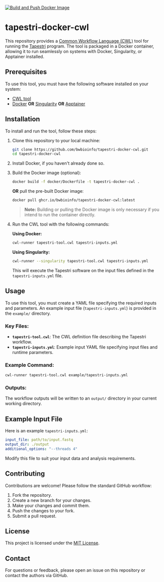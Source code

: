 [![Build and Push Docker Image](https://github.com/bwbioinfo/tapestri-docker-cwl/actions/workflows/build-and-push.yml/badge.svg)](https://github.com/bwbioinfo/tapestri-docker-cwl/actions/workflows/build-and-push.yml)

# tapestri-docker-cwl

This repository provides a [Common Workflow Language (CWL)](https://www.commonwl.org/) tool for running the [Tapestri](https://missionbio.com/tapestri/) program. The tool is packaged in a Docker container, allowing it to run seamlessly on systems with Docker, Singularity, or Apptainer installed.

## Prerequisites

To use this tool, you must have the following software installed on your system:

- [CWL tool](https://github.com/common-workflow-language/cwltool)
- [Docker](https://www.docker.com/) **OR** [Singularity](https://sylabs.io/singularity/) **OR** [Apptainer](https://apptainer.org/)

## Installation

To install and run the tool, follow these steps:

1. Clone this repository to your local machine:
   ```bash
   git clone https://github.com/bwbioinfo/tapestri-docker-cwl.git
   cd tapestri-docker-cwl
   ```

2. Install Docker, if you haven't already done so.

3. Build the Docker image (optional):
   ```bash
   docker build -f docker/Dockerfile -t tapestri-docker-cwl .
   ```
   **OR** pull the pre-built Docker image:
   ```bash
   docker pull ghcr.io/bwbioinfo/tapestri-docker-cwl:latest
   ```

   > **Note:** Building or pulling the Docker image is only necessary if you intend to run the container directly.

4. Run the CWL tool with the following commands:

   **Using Docker:**
   ```bash
   cwl-runner tapestri-tool.cwl tapestri-inputs.yml
   ```

   **Using Singularity:**
   ```bash
   cwl-runner --singularity tapestri-tool.cwl tapestri-inputs.yml
   ```

   This will execute the Tapestri software on the input files defined in the `tapestri-inputs.yml` file.

## Usage

To use this tool, you must create a YAML file specifying the required inputs and parameters. An example input file (`tapestri-inputs.yml`) is provided in the `example/` directory.

### Key Files:
- **`tapestri-tool.cwl`**: The CWL definition file describing the Tapestri workflow.
- **`tapestri-inputs.yml`**: Example input YAML file specifying input files and runtime parameters.

### Example Command:
```bash
cwl-runner tapestri-tool.cwl example/tapestri-inputs.yml
```

### Outputs:
The workflow outputs will be written to an `output/` directory in your current working directory.

## Example Input File

Here is an example `tapestri-inputs.yml`:
```yaml
input_file: path/to/input.fastq
output_dir: ./output
additional_options: "--threads 4"
```

Modify this file to suit your input data and analysis requirements.

## Contributing

Contributions are welcome! Please follow the standard GitHub workflow:

1. Fork the repository.
2. Create a new branch for your changes.
3. Make your changes and commit them.
4. Push the changes to your fork.
5. Submit a pull request.

## License

This project is licensed under the [MIT License](https://github.com/bwbioinfo/tapestri-docker-cwl/blob/main/LICENSE).

## Contact

For questions or feedback, please open an issue on this repository or contact the authors via GitHub.
